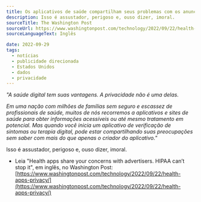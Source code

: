 ```yaml
---
title: Os aplicativos de saúde compartilham seus problemas com os anunciantes. (The Washington Post)
description: Isso é assustador, perigoso e, ouso dizer, imoral.
sourceTitle: The Washington Post
sourceUrl: https://www.washingtonpost.com/technology/2022/09/22/health-apps-privacy/
sourceLanguageText: Inglês

date: 2022-09-29
tags:
  - notícias
  - publicidade direcionada
  - Estados Unidos
  - dados
  - privacidade
---
```


_"A saúde digital tem suas vantagens. A privacidade não é uma delas._

_Em uma nação com milhões de famílias sem seguro e escassez de profissionais de saúde, muitos de nós recorremos a aplicativos e sites de saúde para obter informações acessíveis ou até mesmo tratamento em potencial. Mas quando você inicia um aplicativo de verificação de sintomas ou terapia digital, pode estar compartilhando suas preocupações sem saber com mais do que apenas o criador do aplicativo."_

Isso é assustador, perigoso e, ouso dizer, imoral.

* Leia "Health apps share your concerns with advertisers. HIPAA can’t stop it", em inglês, no Washington Post: [https://www.washingtonpost.com/technology/2022/09/22/health-apps-privacy/](https://www.washingtonpost.com/technology/2022/09/22/health-apps-privacy/)
